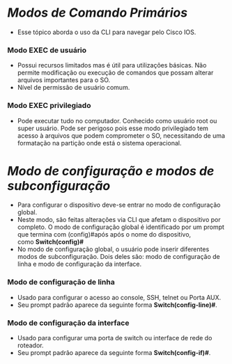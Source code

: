 # *Modos de Comando Primários*

- Esse tópico aborda o uso da CLI para navegar pelo Cisco IOS.

### **Modo EXEC de usuário**

- Possui recursos limitados mas é útil para utilizações básicas. Não permite modificação  ou execução de comandos que possam alterar arquivos importantes para o SO. 
- Nível de permissão de usuário comum. 

### **Modo EXEC privilegiado**

- Pode executar tudo no computador. Conhecido como usuário root ou super usuário. Pode ser perigoso pois esse modo privilegiado tem acesso à arquivos que podem comprometer o SO, necessitando de uma formatação na partição onde está o sistema operacional. 

# *Modo de configuração e modos de subconfiguração*

- Para configurar o dispositivo deve-se entrar no modo de configuração global.
- Neste modo, são feitas alterações via CLI que afetam o dispositivo por completo. O modo de configuração global é identificado por um prompt que termina com (config)#após após o nome do dispositivo, como **Switch(config)#**
- No modo de configuração global, o usuário pode inserir diferentes modos de subconfiguração. Dois deles são: modo de configuração de linha e modo de configuração da interface.

### **Modo de configuração de linha**

- Usado para configurar o acesso ao console, SSH, telnet ou Porta AUX.
- Seu prompt padrão aparece da seguinte forma **Switch(config-line)#**. 

### **Modo de configuração da interface**

- Usado para configurar uma porta de switch ou interface de rede do roteador. 
- Seu prompt padrão aparece da seguinte forma **Switch(config-if)#**.
